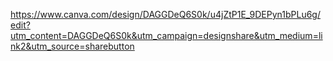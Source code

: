 https://www.canva.com/design/DAGGDeQ6S0k/u4jZtP1E_9DEPyn1bPLu6g/edit?utm_content=DAGGDeQ6S0k&utm_campaign=designshare&utm_medium=link2&utm_source=sharebutton
